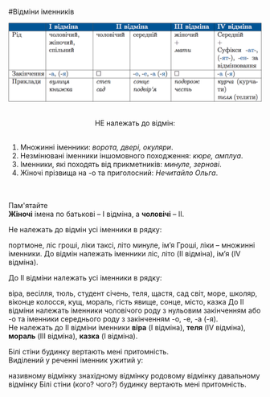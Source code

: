 #Відміни іменників

<div class="center">
<img src="../pics/5/9.png" width="700px" class="center"/>
</div>
<br>


<span class="p1"><center>НЕ належать до вiдмiн:</center></span>
<br>

<ol>
<li>Множиннi iменники: <i>ворота, дверi, окуляри</i>.</li>
<li>Незмiнюванi iменники iншомовного походження: <i>кюре, амплуа</i>.</li>
<li>Iменники, якi походять вiд прикметникiв: <i>минуле, зерновi</i>.</li>
<li>Жiночi прiзвища на <span class="p1">-о</span> та приголосний: <i>Нечитайло Ольга</i>.</li>
</ol>

<br>
<br>
<div class="add-wrap">
<span class="add">Пам'ятайте</span>
<div class="add-text">
<b>Жiночi</b> iмена по батьковi – I вiдмiна, а <b>чоловiчi</b> – II.
</div>
</div>


<quiz> 
    <question>
       <p> Не належать до відмін усі іменники в рядку:</p>
           <answer> портмоне, ліс </answer>
           <answer correct> гроші, ліки </answer>
           <answer>таксі, літо </answer>
           <answer> минуле, ім’я </answer>
      <explanation>
           Гроші, ліки – множинні іменники. До відмін належать іменники ліс, літо (II відміна), ім’я (IV відміна).
       </explanation>
    </question>


<quiz correctLabel="correct" incorrectLabel="incorrect" checkLabel="check">
    <question text="">
    <question>
       <p>До II відміни належать усі іменники в рядку:</p>
           <answer> віра, весілля, тюль, студент </answer>
           <answer>січень, теля, щастя, сад </answer>
           <answer correct> світ, море, школяр, віконце </answer>
           <answer> колосся, кущ, мораль, гість </answer>
           <answer> явище, сонце, місто, казка </answer>
      <explanation>
До II відміни належать іменники чоловічого роду з нульовим закінченням або <span class="p1">-о</span> та іменники середнього роду з закінченням <span class="p1">-о, -е, -а (-я)</span>. <br>
Не належать до II відміни іменники <b>віра</b> (I відміна), <b>теля</b> (IV відміна), <b>мораль</b> (III відміна), <b>казка</b> (I відміна).
       </explanation>
    </question>
</quiz>


<br>
<quiz correctLabel="correct" incorrectLabel="incorrect" checkLabel="check">
    <question text="">
       <p>Білі стіни <span class="p1">будинку</span> вертають мені притомність.<br>Виділений у реченні іменник ужитий у:
</p>
        <answer>називному відмінку</answer>
        <answer>знахідному відмінку</answer>
        <answer correct>родовому відмінку</answer>
        <answer>давальному відмінку</answer>
        <explanation>
  Білі стіни (кого? чого?) будинку вертають мені притомність.
        <explanation>
    </question>
</quiz>